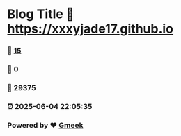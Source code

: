 # Blog Title :link: https://xxxyjade17.github.io 
### :page_facing_up: [15](https://xxxyjade17.github.io/tag.html) 
### :speech_balloon: 0 
### :hibiscus: 29375 
### :alarm_clock: 2025-06-04 22:05:35 
### Powered by :heart: [Gmeek](https://github.com/Meekdai/Gmeek)
